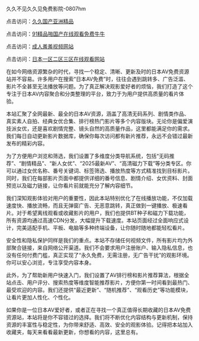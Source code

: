 久久不见久久见免费影院-0807hm

点击访问：<a href="https://heiliaoxqkkct.pages.dev">久久国产亚洲精品</a>

点击访问：<a href="https://heiliaowt0d7p.pages.dev">91精品啪国产在线观看免费牛牛</a>

点击访问：<a href="https://heiliaoxwd5i8.pages.dev">成人羞羞视频网站</a>

点击访问：<a href="https://heiliaozj3tjd.pages.dev">日本一区二区三区在线观看网站</a>

在如今网络资源繁杂的时代，寻找一个稳定、清晰、更新及时的日本AV免费资源站并不容易。许多用户在搜索“日本AV免费”时，往往会遇到跳转多、广告泛滥、影片不全甚至无法播放等问题。为了真正解决观影爱好者的烦恼，我们打造了这个专注于日本AV内容聚合和分类整理的平台，致力于为用户提供高质量的看片体验。

本站汇聚了全网最新、最全的日本AV资源，涵盖了高清无码系列、剧情类作品、真实素人自拍、经典女优合集、排行榜热门影片等多个内容版块。无论你是偏爱演技派女优，还是喜欢剧情完整、镜头自然的高质量作品，这里都能满足你的需求。我们每日自动更新影片数据库，确保你每次访问都有新片推荐，永远不会错过最新发布的精彩内容。

为了方便用户浏览和筛选，我们设置了多维度分类导航系统，包括“无码推荐”、“剧情精品”、“新人女优”、“2025最新AV”、“高清磁力下载”等分类专区。你可以通过女优名称、番号关键词、标签筛选、播放热度等方式精准找到目标影片。同时，我们在每部影片页面中都提供详细的番号信息、剧情介绍、女优资料、封面预览以及磁力链接，让你看片前就能充分了解内容细节。

我们深知观影体验对用户的重要性，因此本站特别优化了在线播放功能，不仅加载速度快、播放流畅，而且无弹窗广告、无恶意跳转，真正做到一键播放、极速看片。对于希望离线观看或收藏影片的用户，我们也提供BT种子和磁力下载功能，所有资源均通过高速CDN分发，大幅提升下载速度。本站页面经过全面响应式设计，完美适配手机、平板、电脑等多种终端设备，让你随时随地都能轻松看片。

安全性和隐私保护同样是我们的重点。本站不存储任何视频文件，所有影片均为外部聚合链接，来自网络公开渠道。我们不会要求用户注册账户、输入隐私信息，也没有任何付费门槛，真正实现了“永久免费，无需注册，无广告干扰”的观影环境。你可以安心浏览，专注享受内容本身。

此外，为了帮助新用户快速入门，我们设置了AV排行榜和影片推荐算法，根据全站点击、用户评分、搜索热度等维度智能推荐影片，方便你第一时间看到最热门、最受欢迎的内容。我们还提供“最近更新”、“随机推荐”、“观看历史”等功能模块，让看片更加人性化、个性化。

如果你是一位日本AV爱好者，或者正在寻找一个真正值得长期收藏的日本AV免费资源站，本站将是你不容错过的选择。我们将不断优化内容结构与更新机制，保持资源的丰富性与稳定性，为你带来舒适、高效、安全的观影体验。记得把本站加入收藏夹，每天来看看最新更新，你想看的内容，这里总有。




<span style="display:none;">[Canonical link]( ）</span>
